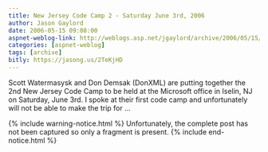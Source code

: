 ```yaml
---
title: New Jersey Code Camp 2 - Saturday June 3rd, 2006
author: Jason Gaylord
date: 2006-05-15 09:08:00
aspnet-weblog-link: http://weblogs.asp.net/jgaylord/archive/2006/05/15/446457.aspx
categories: [aspnet-weblog]
tags: [archive]
bitly: https://jasong.us/2TeKjHD
---
```


Scott Watermasysk and Don Demsak (DonXML) are putting together the 2nd New Jersey Code Camp to be held at the Microsoft office in Iselin, NJ on Saturday, June 3rd. I spoke at their first code camp and unfortunately will not be able to make the trip for ...

{% include warning-notice.html %}
Unfortunately, the complete post has not been captured so only a fragment is present.
{% include end-notice.html %}